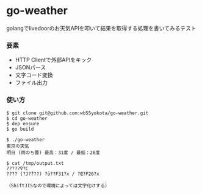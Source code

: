 # go-weather

golangでlivedoorのお天気APIを叩いて結果を取得する処理を書いてみるテスト

### 要素

- HTTP Clientで外部APIをキック
- JSONパース
- 文字コード変換
- ファイル出力

### 使い方

```
$ git clone git@github.com:wb55yokota/go-weather.git
$ cd go-weather
$ dep ensure
$ go build

$ ./go-weather
東京の天気
明日 (雨のち曇) 最高：31度 / 最低：26度

$ cat /tmp/output.txt
?????̓V?C
???? (?J?̂???) ?ō??F31?x / ?Œ?F26?x

（ShiftJISなので環境によっては文字化けする）
```